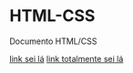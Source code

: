 # HTML-CSS
Documento HTML/CSS

<a href="./ATIVIDADE_CSS/atvWendel.html">link sei lá</a>
<a href = "./ATIVIDADE_CSS/z-index.html">link totalmente sei lá</a>

